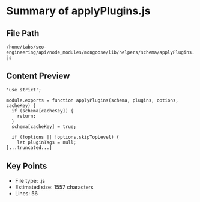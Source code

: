 # Summary of applyPlugins.js
  
## File Path
`/home/tabs/seo-engineering/api/node_modules/mongoose/lib/helpers/schema/applyPlugins.js`

## Content Preview
```
'use strict';

module.exports = function applyPlugins(schema, plugins, options, cacheKey) {
  if (schema[cacheKey]) {
    return;
  }
  schema[cacheKey] = true;

  if (!options || !options.skipTopLevel) {
    let pluginTags = null;
[...truncated...]
```

## Key Points
- File type: .js
- Estimated size: 1557 characters
- Lines: 56
